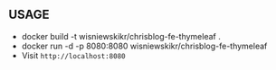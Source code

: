 USAGE
-----

* docker build -t wisniewskikr/chrisblog-fe-thymeleaf .
* docker run -d -p 8080:8080 wisniewskikr/chrisblog-fe-thymeleaf
* Visit `http://localhost:8080`